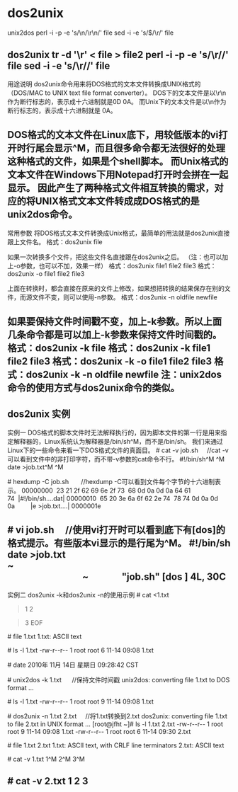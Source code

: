 # dos2unix

unix2dos
perl -i -p -e 's/\n/\r\n/' file
sed -i -e 's/$/\r/' file

dos2unix
tr -d '\r' < file > file2
perl -i -p -e 's/\r//' file
sed -i -e 's/\r//' file
-------------------------------------------------------------------------------------
用途说明
dos2unix命令用来将DOS格式的文本文件转换成UNIX格式的（DOS/MAC to UNIX text file format converter）。
DOS下的文本文件是以\r\n作为断行标志的，表示成十六进制就是0D 0A。
而Unix下的文本文件是以\n作为断行标志的，表示成十六进制就是 0A。

DOS格式的文本文件在Linux底下，用较低版本的vi打开时行尾会显示^M，而且很多命令都无法很好的处理这种格式的文件，如果是个shell脚本。
而Unix格式的文本文件在Windows下用Notepad打开时会拼在一起显示。
因此产生了两种格式文件相互转换的需求，对应的将UNIX格式文本文件转成成DOS格式的是unix2dos命令。
-------------------------------------------------------------------------------------
常用参数
将DOS格式文本文件转换成Unix格式，最简单的用法就是dos2unix直接跟上文件名。
格式：dos2unix file

如果一次转换多个文件，把这些文件名直接跟在dos2unix之后。
（注：也可以加上-o参数，也可以不加，效果一样）
格式：dos2unix file1 file2 file3
格式：dos2unix -o file1 file2 file3

上面在转换时，都会直接在原来的文件上修改，如果想把转换的结果保存在别的文件，而源文件不变，则可以使用-n参数。
格式：dos2unix -n oldfile newfile

如果要保持文件时间戳不变，加上-k参数。所以上面几条命令都是可以加上-k参数来保持文件时间戳的。
格式：dos2unix -k file
格式：dos2unix -k file1 file2 file3
格式：dos2unix -k -o file1 file2 file3
格式：dos2unix -k -n oldfile newfile
注：unix2dos命令的使用方式与dos2unix命令的类似。
-------------------------------------------------------------------------------------

## dos2unix 实例

实例一
DOS格式的脚本文件时无法解释执行的，因为脚本文件的第一行是用来指定解释器的，Linux系统认为解释器是/bin/sh^M，而不是/bin/sh。
我们来通过Linux下的一些命令来看一下DOS格式文件的真面目。
# cat -v job.sh     //cat -v可以看到文件中的非打印字符，而不带-v参数的cat命令不行。
#!/bin/sh^M
^M
date >job.txt^M
^M

# hexdump -C job.sh       //hexdump -C可以看到文件每个字节的十六进制表示。
00000000  23 21 2f 62 69 6e 2f 73  68 0d 0a 0d 0a 64 61 74  |#!/bin/sh....dat|
00000010  65 20 3e 6a 6f 62 2e 74  78 74 0d 0a 0d 0a         |e >job.txt....|
0000001e

# vi job.sh     //使用vi打开时可以看到底下有[dos]的格式提示。有些版本vi显示的是行尾为^M。
#!/bin/sh
date >job.txt
~                                                                                                                                   
~              
"job.sh" [dos ] 4L, 30C
-------------------------------------------------------------------------------------
实例二 dos2unix -k和dos2unix -n的使用示例
# cat <<EOF >1.txt
> 1
> 2

> 3
> EOF

# file 1.txt
1.txt: ASCII text

# ls -l 1.txt
-rw-r--r-- 1 root root 6 11-14 09:08 1.txt

# date
2010年 11月 14日 星期日 09:28:42 CST

# unix2dos -k 1.txt      //保持文件时间戳
unix2dos: converting file 1.txt to DOS format ...

# ls -l 1.txt
-rw-r--r-- 1 root root 9 11-14 09:08 1.txt

# dos2unix -n 1.txt 2.txt     //将1.txt转换到2.txt
dos2unix: converting file 1.txt to file 2.txt in UNIX format ...
[root@jfht ~]# ls -l 1.txt 2.txt
-rw-r--r-- 1 root root 9 11-14 09:08 1.txt
-rw-r--r-- 1 root root 6 11-14 09:30 2.txt

# file 1.txt 2.txt
1.txt: ASCII text, with CRLF line terminators
2.txt: ASCII text

# cat -v 1.txt
1^M
2^M
3^M

# cat -v 2.txt
1
2
3
-------------------------------------------------------------------------------------

